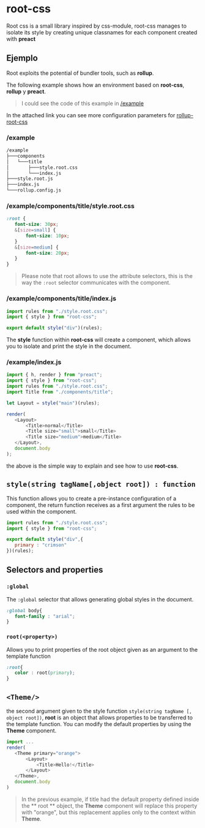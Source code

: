 # root-css

Root css is a small library inspired by css-module, root-css manages to isolate its style by creating unique classnames for each component created with **preact**


## Ejemplo

Root exploits the potential of bundler tools, such as **rollup**.

The following example shows how an environment based on **root-css**, **rollup** y **preact**.

> I could see the code of this example in [/example](https://github.com/uppercod/root-css/example)


In the attached link you can see more configuration parameters for [rollup-root-css](https://github.com/UpperCod/transform-root-css/tree/master/libs)

### /example

```cmd
/example
├───components
│   └───title
│       ├───style.root.css
│       └───index.js
├───style.root.js
├───index.js
└───rollup.config.js
```

### /example/components/title/style.root.css

```css
:root {
   font-size: 30px;
   &[size=small] {
       font-size: 10px;
   }
   &[size=medium] {
       font-size: 20px;
   }
}
```

> Please note that root allows to use the attribute selectors, this is the way the `:root` selector communicates with the component.

### /example/components/title/index.js

```js
import rules from "./style.root.css";
import { style } from "root-css";

export default style("div")(rules);
```

The **style** function within **root-css** will create a component, which allows you to isolate and print the style in the document.

### /example/index.js

```js
import { h, render } from "preact";
import { style } from "root-css";
import rules from "./style.root.css";
import Title from "./components/title";

let Layout = style("main")(rules);

render(
   <Layout>
       <Title>normal</Title>
       <Title size="small">small</Title>
       <Title size="medium">medium</Title>
   </Layout>,
   document.body
);
```

the above is the simple way to explain and see how to use **root-css**.

## `style(string tagName[,object root]) : function `

This function allows you to create a pre-instance configuration of a component, the return function receives as a first argument the rules to be used within the component.

```js
import rules from "./style.root.css";
import { style } from "root-css";

export default style("div",{
   primary : "crimson"
})(rules);
```

## Selectors and properties

### `:global`

The `:global` selector that allows generating global styles in the document.

```css
:global body{
   font-family : "arial";
}
```

### `root(<property>)`

Allows you to print properties of the root object given as an argument to the template function

```css
:root{
   color : root(primary);
}
```

## `<Theme/>`

the second argument given to the style function `style(string tagName [, object root])`, **root** is an object that allows properties to be transferred to the template function. You can modify the default properties by using the **Theme** component.

```js
import ...
render(
   <Theme primary="orange">
       <Layout>
           <Title>Hello!</Title>
       </Layout>
   </Theme>,
   document.body
)
```

> In the previous example, if title had the default property defined inside the ** root ** object, the **Theme** component will replace this property with "orange", but this replacement applies only to the context within **Theme**.